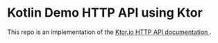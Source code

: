 # Kotlin Demo HTTP API using Ktor

This repo is an implementation of the [Ktor.io HTTP API documentation ](https://ktor.io/docs/creating-http-apis.html). 

